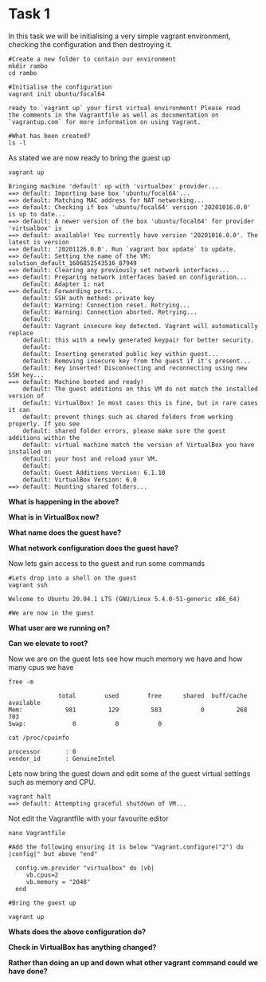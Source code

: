 # Task 1
In this task we will be initialising a very simple vagrant environment, checking the configuration and then destroying it.

```
#Create a new folder to contain our environment
mkdir rambo
cd rambo

#Initialise the configuration
vagrant init ubuntu/focal64

ready to `vagrant up` your first virtual environment! Please read
the comments in the Vagrantfile as well as documentation on
`vagrantup.com` for more information on using Vagrant.

#What has been created?
ls -l
```

As stated we are now ready to bring the guest up

```
vagrant up

Bringing machine 'default' up with 'virtualbox' provider...
==> default: Importing base box 'ubuntu/focal64'...
==> default: Matching MAC address for NAT networking...
==> default: Checking if box 'ubuntu/focal64' version '20201016.0.0' is up to date...
==> default: A newer version of the box 'ubuntu/focal64' for provider 'virtualbox' is
==> default: available! You currently have version '20201016.0.0'. The latest is version
==> default: '20201126.0.0'. Run `vagrant box update` to update.
==> default: Setting the name of the VM: solution_default_1606852543516_87949
==> default: Clearing any previously set network interfaces...
==> default: Preparing network interfaces based on configuration...
    default: Adapter 1: nat
==> default: Forwarding ports...
    default: SSH auth method: private key
    default: Warning: Connection reset. Retrying...
    default: Warning: Connection aborted. Retrying...
    default:
    default: Vagrant insecure key detected. Vagrant will automatically replace
    default: this with a newly generated keypair for better security.
    default:
    default: Inserting generated public key within guest...
    default: Removing insecure key from the guest if it's present...
    default: Key inserted! Disconnecting and reconnecting using new SSH key...
==> default: Machine booted and ready!
    default: The guest additions on this VM do not match the installed version of
    default: VirtualBox! In most cases this is fine, but in rare cases it can
    default: prevent things such as shared folders from working properly. If you see
    default: shared folder errors, please make sure the guest additions within the
    default: virtual machine match the version of VirtualBox you have installed on
    default: your host and reload your VM.
    default:
    default: Guest Additions Version: 6.1.10
    default: VirtualBox Version: 6.0
==> default: Mounting shared folders...
```

**What is happening in the above?**

**What is in VirtualBox now?**

**What name does the guest have?**

**What network configuration does the guest have?**

Now lets gain access to the guest and run some commands

```
#Lets drop into a shell on the guest
vagrant ssh

Welcome to Ubuntu 20.04.1 LTS (GNU/Linux 5.4.0-51-generic x86_64)

#We are now in the guest
```

**What user are we running on?**

**Can we elevate to root?**

Now we are on the guest lets see how much memory we have and how many cpus we have

```
free -m

              total        used        free      shared  buff/cache   available
Mem:            981         129         583           0         268         703
Swap:             0           0           0

cat /proc/cpuinfo

processor       : 0
vendor_id       : GenuineIntel

```

Lets now bring the guest down and edit some
 of the guest virtual settings such as memory and CPU.

```
vagrant halt
==> default: Attempting graceful shutdown of VM...
```

Not edit the Vagrantfile with your favourite editor

```
nano Vagrantfile

#Add the following ensuring it is below "Vagrant.configure("2") do |config|" but above "end"

  config.vm.provider "virtualbox" do |vb|
     vb.cpus=2
     vb.memory = "2048"
  end

#Bring the guest up

vagrant up
```

**Whats does the above configuration do?**

**Check in VirtualBox has anything changed?**

**Rather than doing an up and down what other vagrant command could we have done?**




